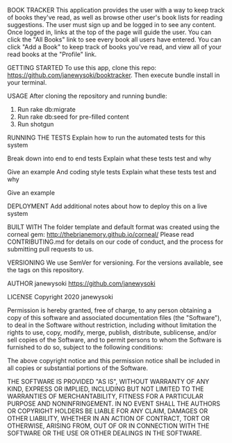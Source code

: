 BOOK TRACKER
This application provides the user with a way to keep track of books they've read, as well as browse other user's book lists for reading suggestions. The user must sign up and be logged in to see any content. Once logged in, links at the top of the page will guide the user. You can click the "All Books" link to see every book all users have entered. You can click "Add a Book" to keep track of books you've read, and view all of your read books at the "Profile" link. 

GETTING STARTED
To use this app, clone this repo: https://github.com/janewysoki/booktracker.
Then execute bundle install in your terminal.

USAGE
After cloning the repository and running bundle:
1. Run rake db:migrate
2. Run rake db:seed for pre-filled content
3. Run shotgun


RUNNING THE TESTS
Explain how to run the automated tests for this system

Break down into end to end tests
Explain what these tests test and why

Give an example
And coding style tests
Explain what these tests test and why

Give an example

DEPLOYMENT
Add additional notes about how to deploy this on a live system

BUILT WITH
The folder template and default format was created using the corneal gem: http://thebrianemory.github.io/corneal/
Please read CONTRIBUTING.md for details on our code of conduct, and the process for submitting pull requests to us.

VERSIONING
We use SemVer for versioning. For the versions available, see the tags on this repository.

AUTHOR
janewysoki https://github.com/janewysoki

LICENSE
Copyright 2020 janewysoki

Permission is hereby granted, free of charge, to any person obtaining a copy of this software and associated documentation files (the "Software"), to deal in the Software without restriction, including without limitation the rights to use, copy, modify, merge, publish, distribute, sublicense, and/or sell copies of the Software, and to permit persons to whom the Software is furnished to do so, subject to the following conditions:

The above copyright notice and this permission notice shall be included in all copies or substantial portions of the Software.

THE SOFTWARE IS PROVIDED "AS IS", WITHOUT WARRANTY OF ANY KIND, EXPRESS OR IMPLIED, INCLUDING BUT NOT LIMITED TO THE WARRANTIES OF MERCHANTABILITY, FITNESS FOR A PARTICULAR PURPOSE AND NONINFRINGEMENT. IN NO EVENT SHALL THE AUTHORS OR COPYRIGHT HOLDERS BE LIABLE FOR ANY CLAIM, DAMAGES OR OTHER LIABILITY, WHETHER IN AN ACTION OF CONTRACT, TORT OR OTHERWISE, ARISING FROM, OUT OF OR IN CONNECTION WITH THE SOFTWARE OR THE USE OR OTHER DEALINGS IN THE SOFTWARE.